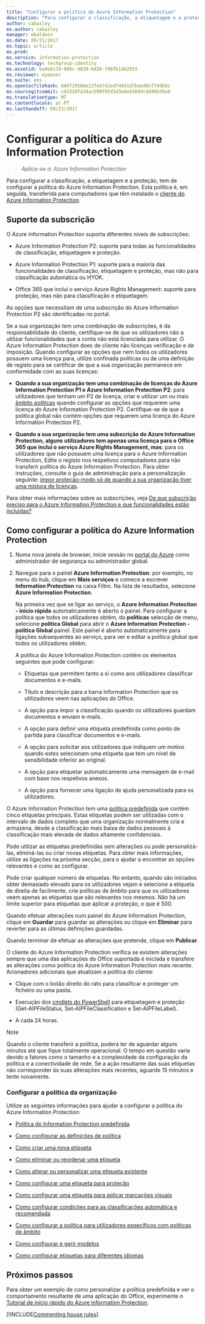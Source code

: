 ```yaml
---
title: "Configurar a política do Azure Information Protection"
description: "Para configurar a classificação, a etiquetagem e a proteção, tem de configurar a política do Azure Information Protection."
author: cabailey
ms.author: cabailey
manager: mbaldwin
ms.date: 09/21/2017
ms.topic: article
ms.prod: 
ms.service: information-protection
ms.technology: techgroup-identity
ms.assetid: ba0e8119-886c-4830-bd26-f98fb14b2933
ms.reviewer: eymanor
ms.suite: ems
ms.openlocfilehash: 660f29506e22feb742edf4041d7baed0cf749b8c
ms.sourcegitcommit: cd3320fa34acb90f05d5d3e0e83604cdd46bd9a9
ms.translationtype: MT
ms.contentlocale: pt-PT
ms.lasthandoff: 09/23/2017
---
```

# <a name="configuring-the-azure-information-protection-policy"></a>Configurar a política do Azure Information Protection

>*Aplica-se a: Azure Information Protection*

Para configurar a classificação, a etiquetagem e a proteção, tem de configurar a política do Azure Information Protection. Esta política é, em seguida, transferida para computadores que têm instalado o [cliente do Azure Information Protection](https://www.microsoft.com/en-us/download/details.aspx?id=53018).

## <a name="subscription-support"></a>Suporte da subscrição

O Azure Information Protection suporta diferentes níveis de subscrições:

- Azure Information Protection P2: suporte para todas as funcionalidades de classificação, etiquetagem e proteção.

- Azure Information Protection P1: suporte para a maioria das funcionalidades de classificação, etiquetagem e proteção, mas não para classificação automática ou HYOK.

- Office 365 que inclui o serviço Azure Rights Management: suporte para proteção, mas não para classificação e etiquetagem.

As opções que necessitam de uma subscrição do Azure Information Protection P2 são identificadas no portal.

Se a sua organização tem uma combinação de subscrições, é da responsabilidade do cliente, certifique-se de que os utilizadores não a utilizar funcionalidades que a conta não está licenciada para utilizar. O Azure Information Protection does de cliente não licenças verificação e de imposição. Quando configurar as opções que nem todos os utilizadores possuem uma licença para, utilize confinada políticas ou de uma definição de registo para se certificar de que a sua organização permanece em conformidade com as suas licenças:

- **Quando a sua organização tem uma combinação de licenças do Azure Information Protection P1 e Azure Information Protection P2**: para utilizadores que tenham um P2 de licença, criar e utilizar um ou mais [âmbito políticas](configure-policy-scope.md) quando configurar as opções que requerem uma licença do Azure Information Protection P2. Certifique-se de que a política global não contém opções que requerem uma licença do Azure Information Protection P2.

- **Quando a sua organização tem uma subscrição do Azure Information Protection, alguns utilizadores tem apenas uma licença para o Office 365 que inclui o serviço Azure Rights Management, mas**: para os utilizadores que não possuem uma licença para o Azure Information Protection, Edite o registo nos respetivos computadores para não transferir política do Azure Information Protection. Para obter instruções, consulte o guia de administração para a personalização seguinte: [impor proteção-modo só de quando a sua organização tiver uma mistura de licenças](../rms-client/client-admin-guide-customizations.md#enforce-protection-only-mode-when-your-organization-has-a-mix-of-licenses).

Para obter mais informações sobre as subscrições, veja [De que subscrição preciso para o Azure Information Protection e que funcionalidades estão incluídas?](../get-started/faqs.md#what-subscription-do-i-need-for-azure-information-protection-and-what-features-are-included)


## <a name="how-to-configure-the-azure-information-protection-policy"></a>Como configurar a política do Azure Information Protection

1. Numa nova janela de browser, inicie sessão no [portal do Azure](https://portal.azure.com) como administrador de segurança ou administrador global.

2. Navegue para o painel **Azure Information Protection**: por exemplo, no menu do hub, clique em **Mais serviços** e comece a escrever **Information Protection** na caixa Filtro. Na lista de resultados, selecione **Azure Information Protection**. 
    
    Na primeira vez que se ligar ao serviço, o **Azure Information Protection - início rápido** automaticamente é aberto o painel. Para configurar a política que todos os utilizadores obtêm, do **políticas** selecção de menu, selecione **política Global** para abrir o **Azure Information Protection - política Global** painel. Este painel é aberto automaticamente para ligações subsequentes ao serviço, para ver e editar a política global que todos os utilizadores obtêm. 
    
    A política do Azure Information Protection contém os elementos seguintes que pode configurar:
    
    - Etiquetas que permitem tanto a si como aos utilizadores classificar documentos e e-mails.
    
    - Título e descrição para a barra Information Protection que os utilizadores veem nas aplicações do Office.
    
    - A opção para impor a classificação quando os utilizadores guardam documentos e enviam e-mails.
    
    - A opção para definir uma etiqueta predefinida como ponto de partida para classificar documentos e e-mails.
    
    - A opção para solicitar aos utilizadores que indiquem um motivo quando estes selecionam uma etiqueta que tem um nível de sensibilidade inferior ao original.
    
    - A opção para etiquetar automaticamente uma mensagem de e-mail com base nos respetivos anexos.
    
    - A opção para fornecer uma ligação de ajuda personalizada para os utilizadores.

O Azure Information Protection tem uma [política predefinida](configure-policy-default.md) que contém cinco etiquetas principais. Estas etiquetas podem ser utilizadas com o intervalo de dados completo que uma organização normalmente cria e armazena, desde a classificação mais baixa de dados pessoais à classificação mais elevada de dados altamente confidenciais. 

Pode utilizar as etiquetas predefinidas sem alterações ou pode personalizá-las, eliminá-las ou criar novas etiquetas. Para obter mais informações, utilize as ligações na próxima secção, para o ajudar a encontrar as opções relevantes e como as configurar.

Pode criar qualquer número de etiquetas. No entanto, quando são iniciados obter demasiado elevado para os utilizadores vejam e selecione a etiqueta de direita de facilmente, crie políticas de âmbito para que os utilizadores veem apenas as etiquetas que são relevantes nos mesmos. Não há um limite superior para etiquetas que aplicar a proteção, o que é 500.

Quando efetuar alterações num painel do Azure Information Protection, clique em **Guardar** para guardar as alterações ou clique em **Eliminar** para reverter para as últimas definições guardadas.

Quando terminar de efetuar as alterações que pretende, clique em **Publicar**. 

O cliente do Azure Information Protection verifica se existem alterações sempre que uma das aplicações do Office suportada é iniciada e transfere as alterações como política do Azure Information Protection mais recente. Acionadores adicionais que atualizam a política do cliente:

- Clique com o botão direito do rato para classificar e proteger um ficheiro ou uma pasta.

- Execução dos [cmdlets do PowerShell](../rms-client/client-admin-guide-powershell.md) para etiquetagem e proteção (Get-AIPFileStatus, Set-AIPFileClassification e Set-AIPFileLabel).

- A cada 24 horas.

>[!NOTE]
>Quando o cliente transferir a política, poderá ter de aguardar alguns minutos até que fique totalmente operacional. O tempo em questão varia devido a fatores como o tamanho e a complexidade da configuração da política e a conectividade de rede. Se a ação resultante das suas etiquetas não corresponder às suas alterações mais recentes, aguarde 15 minutos e tente novamente.

### <a name="configuring-your-organizations-policy"></a>Configurar a política da organização

Utilize as seguintes informações para ajudar a configurar a política do Azure Information Protection:

- [Política do Information Protection predefinida](configure-policy-default.md)

- [Como configurar as definições de política](configure-policy-settings.md)

- [Como criar uma nova etiqueta](configure-policy-new-label.md)

- [Como eliminar ou reordenar uma etiqueta](configure-policy-delete-reorder.md)

- [Como alterar ou personalizar uma etiqueta existente](configure-policy-change-label.md)

- [Como configurar uma etiqueta para proteção](configure-policy-protection.md)

- [Como configurar uma etiqueta para aplicar marcações visuais](configure-policy-markings.md)

- [Como configurar condições para as classificações automática e recomendada](configure-policy-classification.md)

- [Como configurar a política para utilizadores específicos com políticas de âmbito](configure-policy-scope.md)

- [Como configurar e gerir modelos](configure-policy-templates.md)

- [Como configurar etiquetas para diferentes idiomas](configure-policy-languages.md)

## <a name="next-steps"></a>Próximos passos

Para obter um exemplo de como personalizar a política predefinida e ver o comportamento resultante de uma aplicação do Office, experimente o [Tutorial de início rápido do Azure Information Protection](../get-started/infoprotect-quick-start-tutorial.md).

[!INCLUDE[Commenting house rules](../includes/houserules.md)]
